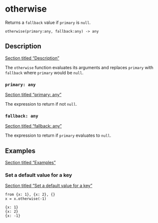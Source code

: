 # otherwise

Returns a `fallback` value if `primary` is `null`.

```tql
otherwise(primary:any, fallback:any) -> any
```

## Description

[Section titled “Description”](#description)

The `otherwise` function evaluates its arguments and replaces `primary` with `fallback` where `primary` would be `null`.

### `primary: any`

[Section titled “primary: any”](#primary-any)

The expression to return if not `null`.

### `fallback: any`

[Section titled “fallback: any”](#fallback-any)

The expression to return if `primary` evaluates to `null`.

## Examples

[Section titled “Examples”](#examples)

### Set a default value for a key

[Section titled “Set a default value for a key”](#set-a-default-value-for-a-key)

```tql
from {x: 1}, {x: 2}, {}
x = x.otherwise(-1)
```

```tql
{x: 1}
{x: 2}
{x: -1}
```